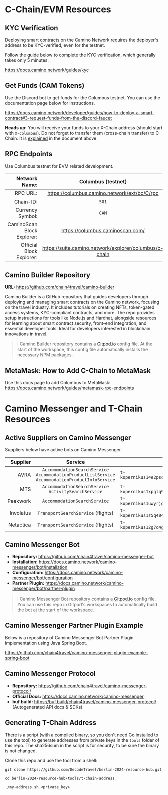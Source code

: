 # C-Chain/EVM Resources

## KYC Verification

Deploying smart contracts on the Camino Network requires the deployer's address to be KYC-verified, even for the testnet.

Follow the guide below to complete the KYC verification, which generally takes only 5 minutes.

https://docs.camino.network/guides/kyc

## Get Funds (CAM Tokens)

Use the Discord bot to get funds for the Columbus testnet. You can use the documentation page below for instructions.

https://docs.camino.network/developer/guides/how-to-deploy-a-smart-contract#3-request-funds-from-the-discord-faucet

**Heads up:** You will receive your funds to your X-Chain address (should start with `X-columbus`). Do not forget to transfer them (cross-chain transfer) to C-Chain. It is [explained](https://docs.camino.network/developer/guides/how-to-deploy-a-smart-contract#4-perform-cross-chain-transfer) in the document above.

## RPC Endpoints

Use Columbus testnet for EVM related development.

|              Network Name: |                   Columbus (testnet)                   |
| -------------------------: | :----------------------------------------------------: |
|                   RPC URL: |      https://columbus.camino.network/ext/bc/C/rpc      |
|                  Chain-ID: |                         `501`                          |
|           Currency Symbol: |                         `CAM`                          |
| CaminoScan Block Explorer: |            https://columbus.caminoscan.com/            |
|   Official Block Explorer: | https://suite.camino.network/explorer/columbus/c-chain |

## Camino Builder Repository

**URL:** https://github.com/chain4travel/camino-builder

Camino Builder is a GitHub repository that guides developers through deploying and managing smart contracts on the Camino network, focusing on the travel industry. It includes tutorials on creating NFTs, token-gated access systems, KYC-compliant contracts, and more. The repo provides setup instructions for tools like Node.js and Hardhat, alongside resources for learning about smart contract security, front-end integration, and essential developer tools. Ideal for developers interested in blockchain innovations in travel.

> ℹ️ Camino Builder repository contains a [Gitpod.io](https://gitpod.io/workspaces) config file. At the start of the workspace, this config file automatically installs the necessary NPM packages.

## MetaMask: How to Add C-Chain to MetaMask

Use this docs page to add Columbus to MetaMask: https://docs.camino.network/guides/metamask-rpc-endpoints

# Camino Messenger and T-Chain Resources

## Active Suppliers on Camino Messenger

Suppliers below have active bots on Camino Messenger.

|  Supplier |                                                 Service                                                  | Address                                               |
| --------: | :------------------------------------------------------------------------------------------------------: | ----------------------------------------------------- |
|      AVRA | `AccommodationSearchService`<br> `AccommodationProductListService`<br> `AccommodationProductInfoService` | `t-kopernikus14e2psc7uxz83fhrmfh52aynfh96vaacq2s92u0` |
|       MTS |                         `AccommodationSearchService`<br> `ActivitySearchService`                         | `t-kopernikus1xpglq9kzg8pls6hyuhr39xuerqgxakr9dsp3k2` |
|  Peakwork |                                       `AccommodationSearchService`                                       | `t-kopernikus1uwyrjgk6ckzdq9h8u6zrxufvrwdjlp2kuzedrx` |
| Involatus |                                    `TransportSearchService` (flights)                                    | `t-kopernikus1z5q404kx07t8pz6vye2fs7ex6ud05z4vtd03z7` |
| Netactica |                                    `TransportSearchService` (flights)                                    | `t-kopernikus12g7q4g750y7yh0qvj4sre4q5nek5ple9spx3e0` |

## Camino Messenger Bot

- **Repository:** https://github.com/chain4travel/camino-messenger-bot
- **Installation:** https://docs.camino.network/camino-messenger/bot/installation
- **Configuration:** https://docs.camino.network/camino-messenger/bot/configuration
- **Partner Plugin:** https://docs.camino.network/camino-messenger/bot/partner-plugin

> ℹ️ Camino Messenger Bot repository contains a [Gitpod.io](https://gitpod.io/workspaces) config file. You can use this repo in Gitpod's workspaces to automatically build the bot at the start of the workspace.

## Camino Messenger Partner Plugin Example

Below is a repository of Camino Messenger Bot Partner Plugin implementation using Java Spring Boot.

https://github.com/chain4travel/camino-messenger-plugin-example-spring-boot

## Camino Messenger Protocol

- **Repository:** https://github.com/chain4travel/camino-messenger-protocol/
- **Official Docs:** https://docs.camino.network/camino-messenger
- **buf.build:** https://buf.build/chain4travel/camino-messenger-protocol/ (Autogenerated API docs & SDKs)

## Generating T-Chain Address

There is a script (with a compiled binary, so you don't need Go installed to use the tool) to generate addresses from private keys in the `tools` folder of this repo. The sha256sum in the script is for security, to be sure the binary is not changed.

Clone this repo and use the tool from a shell:

`git clone https://github.com/DecodeTravel/berlin-2024-resource-hub.git`

`cd berlin-2024-resource-hub/tools/t-chain-address`

`./my-address.sh <private_key>`
